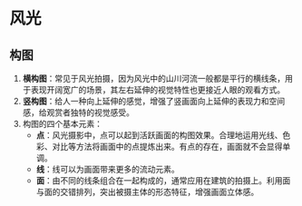# 风光

## 构图

1. **横构图**：常见于风光拍摄，因为风光中的山川河流一般都是平行的横线条，用于表现开阔宽广的场景，其左右延伸的视觉特性也更接近人眼的观看方式。
2. **竖构图**：给人一种向上延伸的感觉，增强了竖画面向上延伸的表现力和空间感，给观赏者独特的视觉感受。
3. 构图的四个基本元素：
   * **点**：风光摄影中，点可以起到活跃画面的构图效果。合理地运用光线、色彩、对比等方法将画面中的点提炼出来。有点的存在，画面就不会显得单调。
   * **线**：线可以为画面带来更多的流动元素。
   * **面**：由不同的线条组合在一起构成的，通常应用在建筑的拍摄上。利用面与面的交错排列，突出被摄主体的形态特征，增强画面立体感。

